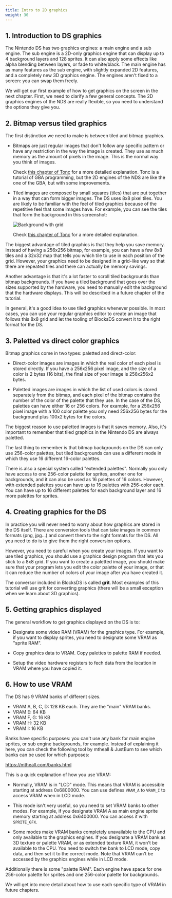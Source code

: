 ```yaml
---
title: Intro to 2D graphics
weight: 30
---
```


## 1. Introduction to DS graphics

The Nintendo DS has two graphics engines: a main engine and a sub engine. The
sub engine is a 2D-only graphics engine that can display up to 4 background
layers and 128 sprites. It can also apply some effects like alpha blending
between layers, or fade to white/black. The main engine has as many features as
the sub engine, with slightly expanded 2D features, and a completely new 3D
graphics engine. The engines aren't fixed to a screen: you can swap them freely.

We will get our first example of how to get graphics on the screen in the next
chapter. First, we need to clarify a few general concepts. The 2D graphics
engines of the NDS are really flexible, so you need to understand the options
they give you.

## 2. Bitmap versus tiled graphics

The first distinction we need to make is between tiled and bitmap graphics.

- Bitmaps are just regular images that don't follow any specific pattern or have
  any restriction in the way the image is created. They use as much memory as
  the amount of pixels in the image. This is the normal way you think of images.

  Check [this chapter of Tonc](https://gbadev.net/tonc/bitmaps.html) for a more
  detailed explanation. Tonc is a tutorial of GBA programming, but the 2D
  engines of the NDS are like the one of the GBA, but with some improvements.

- Tiled images are composed by small squares (tiles) that are put together in a
  way that can form bigger images. The DS uses 8x8 pixel tiles. You are likely
  to be familiar with the feel of tiled graphics because of the repetitive
  feel that some images have. For example, you can see the tiles that form the
  background in this screenshot:

  ![Background with grid](../background_with_grid.png "Background with grid")

  Check [this chapter of Tonc](https://gbadev.net/tonc/objbg.html) for a more
  detailed explanation.

The biggest advantage of tiled graphics is that they help you save memory.
Instead of having a 256x256 bitmap, for example, you can have a few 8x8 tiles
and a 32x32 map that tells you which tile to use in each position of the grid.
However, your graphics need to be designed in a grid-like way so that there are
repeated tiles and there can actually be memory savings.

Another advantage is that it's a lot faster to scroll tiled backgrounds than
bitmap backgrounds. If you have a tiled background that goes over the sizes
supported by the hardware, you need to manually edit the background that the
hardware displays. This will be described in a future chapter of the tutorial.

In general, it's a good idea to use tiled graphics whenever possible. In most
cases, you can use your regular graphics editor to create an image that follows
this 8x8 grid and let the tooling of BlocksDS convert it to the right format for
the DS.

## 3. Paletted vs direct color graphics

Bitmap graphics come in two types: paletted and direct-color:

- Direct-color images are images in which the real color of each pixel is stored
  directly. If you have a 256x256 pixel image, and the size of a color is 2
  bytes (16 bits), the final size of your image is 256x256x2 bytes.

- Paletted images are images in which the list of used colors is stored
  separately from the bitmap, and each pixel of the bitmap contains the number
  of the color of the palette that they use. In the case of the DS, palettes can
  have either 16 or 256 colors. For example, for a 256x256 pixel image with a
  100 color palette you only need 256x256 bytes for the background plus 100x2
  bytes for the colors.

The biggest reason to use paletted images is that it saves memory. Also, it's
important to remember that tiled graphics in the Nintendo DS are always
paletted.

The last thing to remember is that bitmap backgrounds on the DS can only use
256-color palettes, but tiled backgrounds can use a different mode in which they
use 16 different 16-color palettes.

There is also a special system called "extended palettes". Normally you only
have access to one 256-color palette for sprites, another one for backgrounds,
and it can also be used as 16 palettes of 16 colors. However, with extended
palettes you can have up to 16 palettes with 256-color each. You can have up to
16 different palettes for each background layer and 16 more palettes for
sprites.

## 4. Creating graphics for the DS

In practice you will never need to worry about how graphics are stored in the DS
itself. There are conversion tools that can take images in common formats (png,
jpg...) and convert them to the right formats for the DS. All you need to do is
to give them the right conversion options.

However, you need to careful when you create your images. If you want to use
tiled graphics, you should use a graphics design program that lets you stick to
a 8x8 grid. If you want to create a paletted image, you should make sure that
your program lets you edit the color palette of your image, or that it can
reduce the number of colors of your image after you have created it.

The conversor included in BlocksDS is called **grit**. Most examples of this
tutorial will use grit for converting graphics (there will be a small exception
when we learn about 3D graphics).

## 5. Getting graphics displayed

The general workflow to get graphics displayed on the DS is to:

- Designate some video RAM (VRAM) for the graphics type. For example, if you
  want to display sprites, you need to designate some VRAM as "sprite RAM".

- Copy graphics data to VRAM. Copy palettes to palette RAM if needed.

- Setup the video hardware registers to fech data from the location in VRAM
  where you have copied it.

## 6. How to use VRAM

The DS has 9 VRAM banks of different sizes.

- VRAM A, B, C, D: 128 KB each. They are the "main" VRAM banks.
- VRAM E: 64 KB
- VRAM F, G: 16 KB
- VRAM H: 32 KB
- VRAM I: 16 KB

Banks have specific purposes: you can't use any bank for main engine sprites, or
sub engine backgrounds, for example. Instead of explaining it here, you can
check the following tool by mtheall & JustBurn to see which banks can be used
for which purposes:

https://mtheall.com/banks.html

This is a quick explanation of how you use VRAM:

- Normally, VRAM is in "LCD" mode. This means that VRAM is accessible starting
  at address 0x6800000. You can use defines `VRAM_A` to `VRAM_I` to access VRAM
  when in LCD mode.

- This mode isn't very useful, so you need to set VRAM banks to other modes. For
  example, if you designate VRAM A as main engine sprite memory starting at
  address 0x6400000. You can access it with `SPRITE_GFX`.

- Some modes make VRAM banks completely unavailable to the CPU and only
  available to the graphics engines. If you designate a VRAM bank as 3D texture
  or palette VRAM, or as extended texture RAM, it won't be available to the CPU.
  You need to switch the bank to LCD mode, copy data, and then set it to the
  correct mode. Note that VRAM can't be accessed by the graphics engines while
  in LCD mode.

Additionally there is some "palette RAM". Each engine have space for one
256-color palette for sprites and one 256-color palette for backgrounds.

We will get into more detail about how to use each specific type of VRAM in
future chapters.
